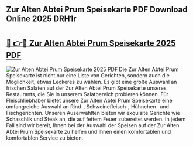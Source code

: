 ## Zur Alten Abtei Prum Speisekarte PDF Download Online 2025 DRH1r

# <h2><a href="http://gc8q795.nevu.top/?p=Zur+Alten+Abtei+Prum+Speisekarte">🔗 👉🔴 Zur Alten Abtei Prum Speisekarte 2025 PDF</a></h2>

[![Zur Alten Abtei Prum Speisekarte 2025 PDF](https://i.imgur.com/dBaPXMq.png)](http://gc8q795.nevu.top/?p=Zur+Alten+Abtei+Prum+Speisekarte)
Die Zur Alten Abtei Prum Speisekarte ist nicht nur eine Liste von Gerichten, sondern auch die Möglichkeit, etwas Leckeres zu wählen. Es gibt eine große Auswahl an frischen Salaten auf der Zur Alten Abtei Prum Speisekarte unseres Restaurants, die Sie in unserem Salatbereich probieren können. Für Fleischliebhaber bietet unsere Zur Alten Abtei Prum Speisekarte eine umfangreiche Auswahl an Rind-, Schweinefleisch-, Hühnchen- und Fischgerichten. Unseren Auserwählten bieten wir exquisite Gerichte wie Schaschlik und Steak an, die auf fettem Feuer zubereitet werden. In jedem Fall sind wir bereit, Ihnen bei der Auswahl der Speisen auf der Zur Alten Abtei Prum Speisekarte zu helfen und Ihnen einen komfortablen und komfortablen Service zu bieten.
